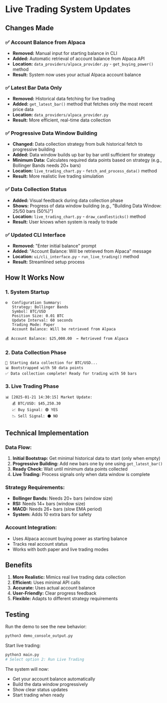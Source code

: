 # Live Trading System Updates

## Changes Made

### ✅ **Account Balance from Alpaca**
- **Removed:** Manual input for starting balance in CLI
- **Added:** Automatic retrieval of account balance from Alpaca API
- **Location:** `data_providers/alpaca_provider.py` - `get_buying_power()` method
- **Result:** System now uses your actual Alpaca account balance

### ✅ **Latest Bar Data Only**
- **Removed:** Historical data fetching for live trading
- **Added:** `get_latest_bar()` method that fetches only the most recent price data
- **Location:** `data_providers/alpaca_provider.py`
- **Result:** More efficient, real-time data collection

### ✅ **Progressive Data Window Building**
- **Changed:** Data collection strategy from bulk historical fetch to progressive building
- **Added:** Data window builds up bar by bar until sufficient for strategy
- **Minimum Data:** Calculates required data points based on strategy (e.g., Bollinger Bands needs 20+ bars)
- **Location:** `live_trading_chart.py` - `fetch_and_process_data()` method
- **Result:** More realistic live trading simulation

### ✅ **Data Collection Status**
- **Added:** Visual feedback during data collection phase
- **Shows:** Progress of data window building (e.g., "Building Data Window: 25/50 bars (50%)")
- **Location:** `live_trading_chart.py` - `draw_candlesticks()` method
- **Result:** User knows when system is ready to trade

### ✅ **Updated CLI Interface**
- **Removed:** "Enter initial balance" prompt
- **Added:** "Account Balance: Will be retrieved from Alpaca" message
- **Location:** `ui/cli_interface.py` - `run_live_trading()` method
- **Result:** Streamlined setup process

## How It Works Now

### 1. **System Startup**
```
⚙️  Configuration Summary:
   Strategy: Bollinger Bands
   Symbol: BTC/USD
   Position Size: 0.01 BTC
   Update Interval: 60 seconds
   Trading Mode: Paper
   Account Balance: Will be retrieved from Alpaca

💰 Account Balance: $25,000.00  ← Retrieved from Alpaca
```

### 2. **Data Collection Phase**
```
🔄 Starting data collection for BTC/USD...
📊 Bootstrapped with 50 data points
✅ Data collection complete! Ready for trading with 50 bars
```

### 3. **Live Trading Phase**
```
📊 [2025-01-21 14:30:15] Market Update:
   💰 BTC/USD: $45,250.30
   📈 Buy Signal: 🟢 YES
   📉 Sell Signal: ⚫ NO
```

## Technical Implementation

### Data Flow:
1. **Initial Bootstrap:** Get minimal historical data to start (only when empty)
2. **Progressive Building:** Add new bars one by one using `get_latest_bar()`
3. **Ready Check:** Wait until minimum data points collected
4. **Live Trading:** Process signals only when data window is complete

### Strategy Requirements:
- **Bollinger Bands:** Needs 20+ bars (window size)
- **RSI:** Needs 14+ bars (window size)
- **MACD:** Needs 26+ bars (slow EMA period)
- **System:** Adds 10 extra bars for safety

### Account Integration:
- Uses Alpaca account buying power as starting balance
- Tracks real account status
- Works with both paper and live trading modes

## Benefits

1. **More Realistic:** Mimics real live trading data collection
2. **Efficient:** Uses minimal API calls
3. **Accurate:** Uses actual account balance
4. **User-Friendly:** Clear progress feedback
5. **Flexible:** Adapts to different strategy requirements

## Testing

Run the demo to see the new behavior:
```bash
python3 demo_console_output.py
```

Start live trading:
```bash
python3 main.py
# Select option 2: Run Live Trading
```

The system will now:
- Get your account balance automatically
- Build the data window progressively
- Show clear status updates
- Start trading when ready